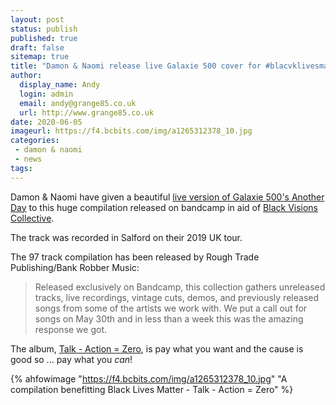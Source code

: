 ```yaml
---
layout: post
status: publish
published: true
draft: false
sitemap: true
title: "Damon & Naomi release live Galaxie 500 cover for #blacvklivesmatters compilation"
author: 
  display_name: Andy
  login: admin
  email: andy@grange85.co.uk
  url: http://www.grange85.co.uk
date: 2020-06-05
imageurl: https://f4.bcbits.com/img/a1265312378_10.jpg
categories:
 - damon & naomi
 - news
tags:
---
```

Damon & Naomi have given a beautiful [live version of Galaxie 500's Another Day](https://roughtradepublishing.bandcamp.com/track/damon-and-naomi-another-day-galaxie-500-cover) to this huge compilation released on bandcamp in aid of [Black Visions Collective](https://www.blackvisionsmn.org/).

The track was recorded in Salford on their 2019 UK tour.

The 97 track compilation has been released by Rough Trade Publishing/Bank Robber Music:

> Released exclusively on Bandcamp, this collection gathers unreleased tracks, live recordings, vintage cuts, demos, and previously released songs from some of the artists we work with. We put a call out for songs on May 30th and in less than a week this was the amazing response we got.

The album, [Talk - Action = Zero](https://roughtradepublishing.bandcamp.com/album/talk-action-zero-a-compilation-benefitting-black-lives-matter), is pay what you want and the cause is good so ... pay what you *can*!

{% ahfowimage "https://f4.bcbits.com/img/a1265312378_10.jpg" "A compilation benefitting Black Lives Matter - Talk - Action = Zero" %}
